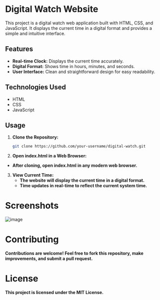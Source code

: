 # Digital Watch Website

This project is a digital watch web application built with HTML, CSS, and JavaScript. It displays the current time in a digital format and provides a simple and intuitive interface.

## Features

- **Real-time Clock:** Displays the current time accurately.
- **Digital Format:** Shows time in hours, minutes, and seconds.
- **User Interface:** Clean and straightforward design for easy readability.

## Technologies Used

- HTML
- CSS
- JavaScript

## Usage

1. **Clone the Repository:**
   ```bash
   git clone https://github.com/your-username/digital-watch.git
    ```
2. **Open index.html in a Web Browser:**
  - **After cloning, open index.html in any modern web browser.**
3. **View Current Time:**
    - **The website will display the current time in a digital format.**
    - **Time updates in real-time to reflect the current system time.**
# Screenshots
  ![image](https://github.com/chintamani-pala/digitalClock/assets/111286013/0562f605-bd3e-4013-bfd0-8b1123a080ae)

# Contributing
   **Contributions are welcome! Feel free to fork this repository, make improvements, and submit a pull request.**

# License
   **This project is licensed under the MIT License.**
